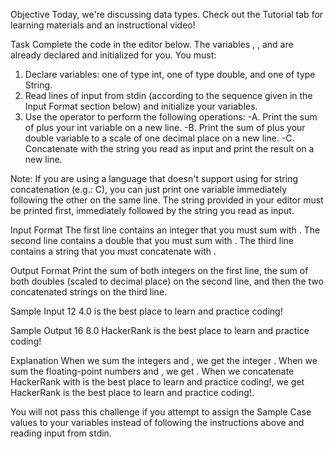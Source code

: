 Objective 
Today, we're discussing data types. Check out the Tutorial tab for learning materials and an instructional video!

Task 
Complete the code in the editor below. The variables , , and  are already declared and initialized for you. You must:

1. Declare  variables: one of type int, one of type double, and one of type String.
2. Read  lines of input from stdin (according to the sequence given in the Input Format section below) and initialize your variables.
3. Use the  operator to perform the following operations: 
  -A. Print the sum of  plus your int variable on a new line.
  -B. Print the sum of  plus your double variable to a scale of one decimal place on a new line.
  -C. Concatenate  with the string you read as input and print the result on a new line.

Note: 
If you are using a language that doesn't support using  for string concatenation (e.g.: C), you can just print one variable immediately following the other on the same line. The string provided in your editor must be printed first, immediately followed by the string you read as input.

Input Format
The first line contains an integer that you must sum with . 
The second line contains a double that you must sum with . 
The third line contains a string that you must concatenate with .

Output Format
Print the sum of both integers on the first line, the sum of both doubles (scaled to  decimal place) on the second line, and then the two concatenated strings on the third line.

Sample Input
12
4.0
is the best place to learn and practice coding!

Sample Output
16
8.0
HackerRank is the best place to learn and practice coding!

Explanation
When we sum the integers  and , we get the integer . 
When we sum the floating-point numbers  and , we get . 
When we concatenate HackerRank with is the best place to learn and practice coding!, we get HackerRank is the best place to learn and practice coding!.

You will not pass this challenge if you attempt to assign the Sample Case values to your variables instead of following the instructions above and reading input from stdin.
